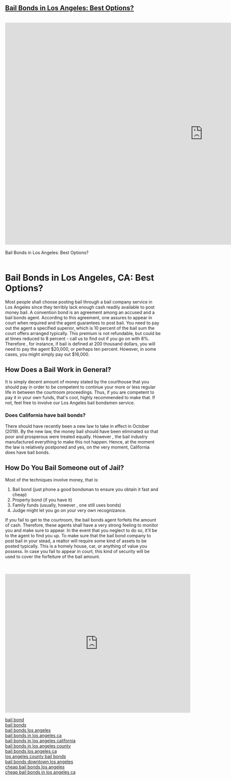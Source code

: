 <!DOCTYPE html><html><meta http-equiv="content-type" content="text/html; charset=utf-8"/><head><title>Bail Bonds in Los Angeles: Best Options?</title><meta name = "description" content = "Bail Bonds in Los Angeles: Best Options?"><meta name = "keywords" content = "Bail Bonds in Los Angeles: Best Ways?,Bail Bonds in Los Angeles, California: Find the Best Bondsman?,Bail Bonds in Los Angeles, California: Find the Best Bondsman?,Bail Bonds in Los Angeles: Helping You?,Bail Bonds in Los Angeles, CA: Best Options?,Bail Bonds in LA, CA: Find the Best Bondsman?"><meta name = "author" content = "Bail Bonds in Los Angeles: Best Options?"></head><body><h2><a href="https://storage.googleapis.com/bail-bonds-california/Bail-Bonds-in-Los-Angeles-CA_-Helping-You_.html">Bail Bonds in Los Angeles: Best Options?</a></h2><br><center><iframe width="1280" height="720" src="https://www.youtube.com/embed/dVByOO4RgGg" frameborder="0" allow="autoplay; encrypted - media" allowfullscreen></iframe></center><br>Bail Bonds in Los Angeles: Best Options?<br><br><h1>Bail Bonds in Los Angeles, CA: Best Options?</h1><p>Most people shall choose posting bail through a bail company service in Los Angeles since they terribly lack enough cash readily available to post money bail. A convention bond is an agreement among an accused and a bail bonds agent. According to this agreement, one assures to appear in court when required and the agent guarantees to post bail. You need to pay out the agent a specified superior, which is 10 percent of the bail sum the court offers arranged typically. This premium is not refundable, but could be at times reduced to 8 percent - call us to find out if you go on with 8%. Therefore , for instance, if bail is defined at 200 thousand dollars, you will need to pay the agent $20,000, or perhaps ten percent. However, in some cases, you might simply pay out $16,000.</p><h2>How Does a Bail Work in General?</h2><p>It is simply decent amount of money stated by the courthouse that you should pay in order to be competent to continue your more or less regular life in between the courtroom proceedings. Thus, if you are competent to pay it in your own funds, that's cool, highly recommended to make that. If not, feel free to involve our Los Angeles bail bondsmen service.</p><h3>Does California have bail bonds?</h3><p>There should have recently been a new law to take in effect in October (2019). By the new law, the money bail should have been eliminated so that poor and prosperous were treated equally. However , the bail industry manufactured everything to make this not happen. Hence, at the moment the law is relatively postponed and yes, on the very moment, California does have bail bonds.</p><h2>How Do You Bail Someone out of Jail?</h2><p>Most of the techniques involve money, that is:<ol><li>Bail bond (just phone a good bondsman to ensure you obtain it fast and cheap)</li><li>Property bond (if you have it)</li><li>Family funds (usually, however , one still uses bonds)</li><li>Judge might let you go on your very own recognizance.</li></ol></p><p>If you fail to get to the courtroom, the bail bonds agent forfeits the amount of cash. Therefore, these agents shall have a very strong feeling to monitor you and make sure to appear. In the event that you neglect to do so, it'll be to the agent to find you up. To make sure that the bail bond company to post bail in your stead, a realtor will require some kind of assets to be posted typically. This is a homely house, car, or anything of value you possess. In case you fail to appear in court, this kind of security will be used to cover the forfeiture of the bail amount.</p><br><br><iframe src="https://www.google.com/maps/embed?pb=!1m14!1m8!1m3!1d3305.671100407232!2d-118.24427699999998!3d34.052307!3m2!1i1024!2i768!4f13.1!3m3!1m2!1s0x80c2c6492e474609%3A0x85423b3521fe0767!2s100%20W%201st%20St%2C%20Los%20Angeles%2C%20CA%2090012%2C%20USA!5e0!3m2!1sen!2sua!4v1571345719246!5m2!1sen!2sua" width="600" height="450" frameborder="0" style="border:0;" allowfullscreen=""></iframe><p><a href="https://storage.googleapis.com/bail-bonds-california/Bail-Bonds-in-Los-Angeles-CA_-Helping-You_.html">bail bond</a><br> <a href="https://storage.googleapis.com/bail-bonds-california/Bail-Bonds-in-Los-Angeles-CA_-Helping-You_.html">bail bonds</a><br> <a href="https://storage.googleapis.com/bail-bonds-california/Bail-Bonds-in-Los-Angeles-CA_-Helping-You_.html">bail bonds los angeles</a><br> <a href="https://storage.googleapis.com/bail-bonds-california/Bail-Bonds-in-Los-Angeles-CA_-Helping-You_.html">bail bonds in los angeles ca</a><br> <a href="https://storage.googleapis.com/bail-bonds-california/Bail-Bonds-in-Los-Angeles-CA_-Helping-You_.html">bail bonds in los angeles california</a><br> <a href="https://storage.googleapis.com/bail-bonds-california/Bail-Bonds-in-Los-Angeles-CA_-Helping-You_.html">bail bonds in los angeles county</a><br> <a href="https://storage.googleapis.com/bail-bonds-california/Bail-Bonds-in-Los-Angeles-CA_-Helping-You_.html">bail bonds los angeles ca</a><br> <a href="https://storage.googleapis.com/bail-bonds-california/Bail-Bonds-in-Los-Angeles-CA_-Helping-You_.html">los angeles county bail bonds</a><br> <a href="https://storage.googleapis.com/bail-bonds-california/Bail-Bonds-in-Los-Angeles-CA_-Helping-You_.html">bail bonds downtown los angeles</a><br> <a href="https://storage.googleapis.com/bail-bonds-california/Bail-Bonds-in-Los-Angeles-CA_-Helping-You_.html">cheap bail bonds los angeles</a><br> <a href="https://storage.googleapis.com/bail-bonds-california/Bail-Bonds-in-Los-Angeles-CA_-Helping-You_.html">cheap bail bonds in los angeles ca</a><br> </p><br></body><br></html>
